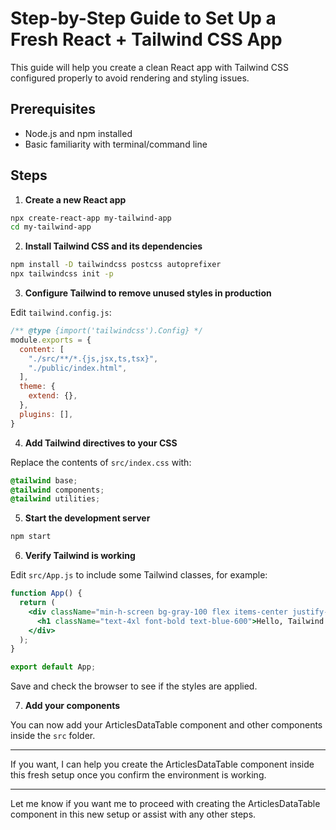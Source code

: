 # Step-by-Step Guide to Set Up a Fresh React + Tailwind CSS App

This guide will help you create a clean React app with Tailwind CSS configured properly to avoid rendering and styling issues.

## Prerequisites
- Node.js and npm installed
- Basic familiarity with terminal/command line

## Steps

1. **Create a new React app**

```bash
npx create-react-app my-tailwind-app
cd my-tailwind-app
```

2. **Install Tailwind CSS and its dependencies**

```bash
npm install -D tailwindcss postcss autoprefixer
npx tailwindcss init -p
```

3. **Configure Tailwind to remove unused styles in production**

Edit `tailwind.config.js`:

```js
/** @type {import('tailwindcss').Config} */
module.exports = {
  content: [
    "./src/**/*.{js,jsx,ts,tsx}",
    "./public/index.html",
  ],
  theme: {
    extend: {},
  },
  plugins: [],
}
```

4. **Add Tailwind directives to your CSS**

Replace the contents of `src/index.css` with:

```css
@tailwind base;
@tailwind components;
@tailwind utilities;
```

5. **Start the development server**

```bash
npm start
```

6. **Verify Tailwind is working**

Edit `src/App.js` to include some Tailwind classes, for example:

```jsx
function App() {
  return (
    <div className="min-h-screen bg-gray-100 flex items-center justify-center">
      <h1 className="text-4xl font-bold text-blue-600">Hello, Tailwind!</h1>
    </div>
  );
}

export default App;
```

Save and check the browser to see if the styles are applied.

7. **Add your components**

You can now add your ArticlesDataTable component and other components inside the `src` folder.

---

If you want, I can help you create the ArticlesDataTable component inside this fresh setup once you confirm the environment is working.

---

Let me know if you want me to proceed with creating the ArticlesDataTable component in this new setup or assist with any other steps.
